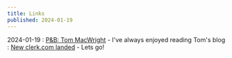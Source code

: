 ```yaml
---
title: Links
published: 2024-01-19
---
```


2024-01-19
: [P&B: Tom MacWright](https://manuelmoreale.com/pb-tom-macwright) - I've always enjoyed reading Tom's blog
: [New clerk.com landed](https://clerk.com) - Lets go!
